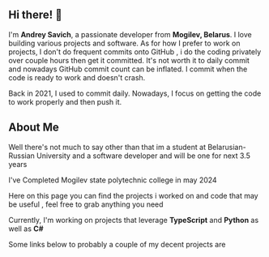 ## Hi there! 👋

I'm **Andrey Savich**, a passionate developer from **Mogilev, Belarus**. I love building various projects and software. As for how I prefer to work on projects, I don't do frequent commits onto GitHub , i do the coding privately over couple hours then get it committed. It's not worth it to daily commit and nowadays GitHub commit count can be inflated. I commit when the code is ready to work and doesn't crash.

Back in 2021, I used to commit daily. Nowadays, I focus on getting the code to work properly and then push it.

## About Me

Well there's not much to say other than that im a student at Belarusian-Russian University and a software developer and will be one for next 3.5 years

I've Completed Mogilev state polytechnic college in may 2024


Here on this page you can find the projects i worked on and code that may be useful , feel free to grab anything you need

 Currently, I'm working on projects that leverage **TypeScript** and **Python** as well as **C#**


Some links below to probably a couple of my decent projects are
